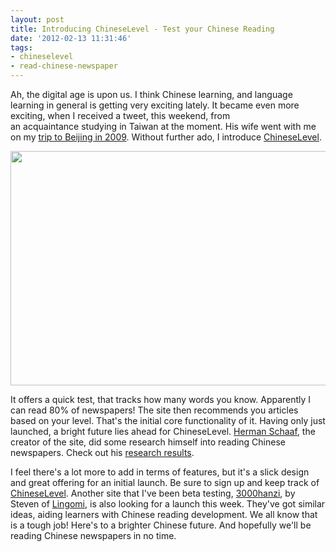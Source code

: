 ```yaml
---
layout: post
title: Introducing ChineseLevel - Test your Chinese Reading
date: '2012-02-13 11:31:46'
tags:
- chineselevel
- read-chinese-newspaper
---
```


Ah, the digital age is upon us. I think Chinese learning, and language learning in general is getting very exciting lately. It became even more exciting, when I received a tweet, this weekend, from an acquaintance studying in Taiwan at the moment. His wife went with me on my <a title="My Trip to Beijing June ’09" href="http://confusedlaowai.com/2010/05/my-trip-to-beijing-june-09/">trip to Beijing in 2009</a>. Without further ado, I introduce <a href="http://chineselevel.com">ChineseLevel</a>.
<p style="text-align: center;"><a href="http://res.cloudinary.com/daxztt3th/image/upload/v1412837342/Screen-Shot-2012-02-13-at-11_11_30-AM_yglzyj.png"><img class="aligncenter  wp-image-833" title="ChineseLevel" src="http://res.cloudinary.com/daxztt3th/image/upload/v1412837342/Screen-Shot-2012-02-13-at-11_11_30-AM_yglzyj.png" alt="" width="626" height="375" /></a></p>
<p style="text-align: left;">It offers a quick test, that tracks how many words you know. Apparently I can read 80% of newspapers! The site then recommends you articles based on your level. That's the initial core functionality of it. Having only just launched, a bright future lies ahead for ChineseLevel. <a href="http://www.ironzebra.com/">Herman Schaaf</a>, the creator of the site, did some research himself into reading Chinese newspapers. Check out his <a href="http://chineselevel.com/words/stats/">research results</a>.</p>
<p style="text-align: left;">I feel there's a lot more to add in terms of features, but it's a slick design and great offering for an initial launch. Be sure to sign up and keep track of <a href="http://chineselevel.com">ChineseLevel</a>. Another site that I've been beta testing, <a href="http://3000hanzi.com">3000hanzi</a>, by Steven of <a href="http://lingomi.com">Lingomi</a>, is also looking for a launch this week. They've got similar ideas, aiding learners with Chinese reading development. We all know that is a tough job! Here's to a brighter Chinese future. And hopefully we'll be reading Chinese newspapers in no time.</p>